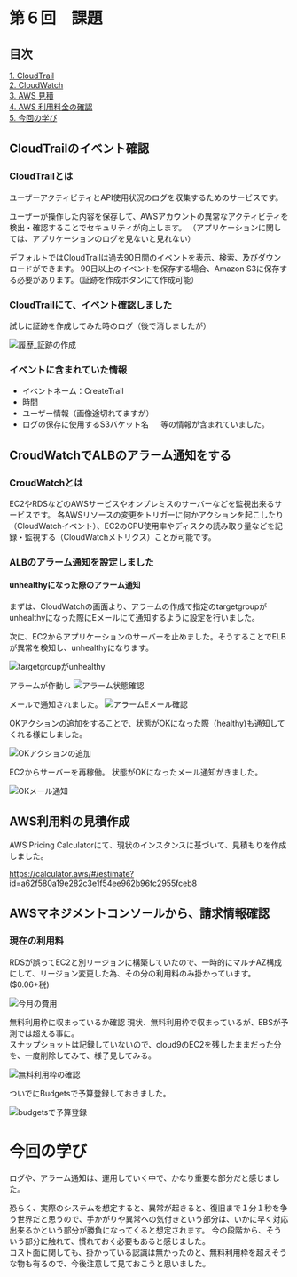 # 第６回　課題

## 目次

 [1. CloudTrail](#anchor1)  
 [2. CloudWatch](#anchor2)  
 [3. AWS 見積](#anchor3)  
 [4. AWS 利用料金の確認](#anchor4)  
 [5. 今回の学び](#anchor5)

<a id="anchor1"></a>

## CloudTrailのイベント確認
### CloudTrailとは
ユーザーアクティビティとAPI使用状況のログを収集するためのサービスです。

ユーザーが操作した内容を保存して、AWSアカウントの異常なアクティビティを検出・確認することでセキュリティが向上します。
（アプリケーションに関しては、アプリケーションのログを見ないと見れない）

デフォルトではCloudTrailは過去90日間のイベントを表示、検索、及びダウンロードができます。
90日以上のイベントを保存する場合、Amazon S3に保存する必要があります。（証跡を作成ボタンにて作成可能）

### CloudTrailにて、イベント確認しました
試しに証跡を作成してみた時のログ（後で消しましたが）

![履歴_証跡の作成](https://user-images.githubusercontent.com/128438140/232274779-fbf077ae-2468-4d19-b61d-8af18ceca224.jpeg)
### イベントに含まれていた情報
- イベントネーム：CreateTrail
- 時間
- ユーザー情報（画像途切れてますが）
- ログの保存に使用するS3バケット名
　
等の情報が含まれていました。

<a id="anchor2"></a>

## CroudWatchでALBのアラーム通知をする

### CroudWatchとは
EC2やRDSなどのAWSサービスやオンプレミスのサーバーなどを監視出来るサービスです。 各AWSリソースの変更をトリガーに何かアクションを起こしたり（CloudWatchイベント）、EC2のCPU使用率やディスクの読み取り量などを記録・監視する（CloudWatchメトリクス）ことが可能です。

### ALBのアラーム通知を設定しました
#### unhealthyになった際のアラーム通知

まずは、CloudWatchの画面より、アラームの作成で指定のtargetgroupがunhealthyになった際にEメールにて通知するように設定を行いました。

次に、EC2からアプリケーションのサーバーを止めました。そうすることでELBが異常を検知し、unhealthyになります。

![targetgroupがunhealthy](https://user-images.githubusercontent.com/128438140/232274792-874c07b3-68e0-4dfa-921b-9ca367eaa90d.jpeg)

アラームが作動し
![アラーム状態確認](https://user-images.githubusercontent.com/128438140/232274798-7f8531ca-208b-472d-87e4-4f6c148c8897.jpeg)

メールで通知されました。
![アラームEメール確認](https://user-images.githubusercontent.com/128438140/232274804-b7b999a3-84cc-4dc1-93e5-73e54d806bb0.jpeg)

OKアクションの追加をすることで、状態がOKになった際（healthy)も通知してくれる様にしました。

![OKアクションの追加](https://user-images.githubusercontent.com/128438140/232278371-bbe7efe2-796b-423a-83b1-98cc96be8943.jpeg)

EC2からサーバーを再稼働。
状態がOKになったメール通知がきました。

![OKメール通知](https://user-images.githubusercontent.com/128438140/232280383-94aab2ac-9dac-48d5-803e-adfa19832453.jpeg)

<a id="anchor3"></a>

## AWS利用料の見積作成
AWS Pricing Calculatorにて、現状のインスタンスに基づいて、見積もりを作成しました。

https://calculator.aws/#/estimate?id=a62f580a19e282c3e1f54ee962b96fc2955fceb8

<a id="anchor4"></a>

## AWSマネジメントコンソールから、請求情報確認

### 現在の利用料
RDSが誤ってEC2と別リージョンに構築していたので、一時的にマルチAZ構成にして、リージョン変更した為、その分の利用料のみ掛かっています。($0.06+税)

![今月の費用](https://user-images.githubusercontent.com/128438140/232274812-5db55392-38ca-4ac5-a4f5-5370cccbf476.jpeg)

無料利用枠に収まっているか確認
現状、無料利用枠で収まっているが、EBSが予測では超える事に。  
スナップショットは記録していないので、cloud9のEC2を残したままだった分を、一度削除してみて、様子見してみる。

![無料利用枠の確認](https://user-images.githubusercontent.com/128438140/232279642-73b9e33b-4aa5-4012-b228-fd4bf44de06f.jpeg)

ついでにBudgetsで予算登録しておきました。

![budgetsで予算登録](https://user-images.githubusercontent.com/128438140/232274815-048d4bf3-5baa-423a-8af6-2b997f4f8604.jpeg)


<a id="anchor5"></a>

# 今回の学び
ログや、アラーム通知は、運用していく中で、かなり重要な部分だと感じました。

恐らく、実際のシステムを想定すると、異常が起きると、復旧まで１分１秒を争う世界だと思うので、手かがりや異常への気付きという部分は、いかに早く対応出来るかという部分が勝負になってくると想定されます。
今の段階から、そういう部分に触れて、慣れておく必要もあると感じました。  
コスト面に関しても、掛かっている認識は無かったのと、無料利用枠を超えそうな物も有るので、今後注意して見ておこうと思いました。


